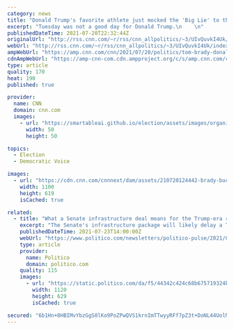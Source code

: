 ```yaml
---
category: news
title: "Donald Trump's favorite athlete just mocked the 'Big Lie' to the man who beat him"
excerpt: "Tuesday was not a good day for Donald Trump.\n    \n"
publishedDateTime: 2021-07-20T22:32:44Z
originalUrl: "http://rss.cnn.com/~r/rss/cnn_allpolitics/~3/UIvQuvkI4Uk/index.html"
webUrl: "http://rss.cnn.com/~r/rss/cnn_allpolitics/~3/UIvQuvkI4Uk/index.html"
ampWebUrl: "https://amp.cnn.com/cnn/2021/07/20/politics/tom-brady-donald-trump-big-lie-joe-biden/index.html"
cdnAmpWebUrl: "https://amp-cnn-com.cdn.ampproject.org/c/s/amp.cnn.com/cnn/2021/07/20/politics/tom-brady-donald-trump-big-lie-joe-biden/index.html"
type: article
quality: 170
heat: 190
published: true

provider:
  name: CNN
  domain: cnn.com
  images:
    - url: "https://smartableai.github.io/election/assets/images/organizations/cnn.com-50x50.jpg"
      width: 50
      height: 50

topics:
  - Election
  - Democratic Voice

images:
  - url: "https://cdn.cnn.com/cnnnext/dam/assets/210720124442-brady-buccaneers-white-hous-0720-super-tease.jpg"
    width: 1100
    height: 619
    isCached: true

related:
  - title: "What a Senate infrastructure deal means for the Trump-era rebate rule"
    excerpt: "The Senate's infrastructure package will likely delay a Trump-era drug pricing regulation. — Democrats aren't all that excited about the forthcoming infrastructure deal, but they're preparing to vote for it anyway."
    publishedDateTime: 2021-07-23T14:00:00Z
    webUrl: "https://www.politico.com/newsletters/politico-pulse/2021/07/23/what-a-senate-infrastructure-deal-means-for-the-trump-era-rebate-rule-796689"
    type: article
    provider:
      name: Politico
      domain: politico.com
    quality: 115
    images:
      - url: "https://static.politico.com/da/f5/44342c424c68b675719324b1106b/politico.jpg"
        width: 1120
        height: 629
        isCached: true

secured: "6b1Hn+8HBIMvYbzGgS0lKo9PoZPwQVS1krnImTTwyyRFf7pZ3t+DoNL44UolMGcnpl948OolUbTp6bd5vnRQEdXnXihNRQ5TShHka2PyE/5oShw4ARWqkePf0Hb/NZXA1iz/PwGjwPvpaR+9j08GQSWiadcppx4r8pDVjbhUfMPn5puvo7AoFN2kmTujI13jHzhKaDdnUlHaDu9UkPtP2VA0ixpJwOwN99YDQZQtvWXrWLuEIfEDEZCvp9P3HUNOAv8hlMOy3rnAZab1aNp5i/ZWd5xyQNrQN3az4hPPMt/bCynQNwfZw31D7xzoVVdyEoulZ+iyvRN9108blyvpUz27Lx0tdUz6isVDWUHYZ3k=;+KEpMvvR2RAhgPVh4ZpTGA=="
---
```



